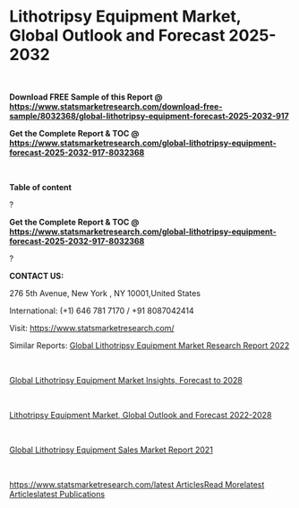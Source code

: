 <h1>Lithotripsy Equipment Market, Global Outlook and Forecast 2025-2032</h1><br/><p><strong>Download FREE Sample of this Report @ <a href="https://www.statsmarketresearch.com/download-free-sample/8032368/global-lithotripsy-equipment-forecast-2025-2032-917">https://www.statsmarketresearch.com/download-free-sample/8032368/global-lithotripsy-equipment-forecast-2025-2032-917</a></strong></p>
 
 
 
 <div><b>Get the Complete Report & TOC @ <a href="https://www.statsmarketresearch.com/global-lithotripsy-equipment-forecast-2025-2032-917-8032368">https://www.statsmarketresearch.com/global-lithotripsy-equipment-forecast-2025-2032-917-8032368</a></b></div>
 
 
 
 <p><br />
 
 <b>Table of content</b></p>
 
 
 
 <p>? </p>
 
 
 
 <div><b>Get the Complete Report & TOC @ <a href="https://www.statsmarketresearch.com/global-lithotripsy-equipment-forecast-2025-2032-917-8032368">https://www.statsmarketresearch.com/global-lithotripsy-equipment-forecast-2025-2032-917-8032368</a></b></div>
 
 
 
 <p>? </p>
 
 
 
 <p><b>CONTACT US:</b><br />
 
 276 5th Avenue, New York , NY 10001,United States<br />
 
 International: (+1) 646 781 7170 / +91 8087042414<br />
 
 Visit: <a href="https://www.statsmarketresearch.com/">https://www.statsmarketresearch.com/</a><br />
 
 Similar Reports: <a href="https://www.statsmarketresearch.com/global-lithotripsy-equipment-forecast-2025-2032-917-8032368">Global Lithotripsy Equipment Market Research Report 2022</a><br />
 
 <br />
 
 <a href="https://www.statsmarketresearch.com/global-lithotripsy-equipment-forecast-2025-2032-917-8032368">Global Lithotripsy Equipment Market Insights, Forecast to 2028</a><br />
 
 <br />
 
 <a href="https://www.statsmarketresearch.com/global-lithotripsy-equipment-forecast-2025-2032-917-8032368">Lithotripsy Equipment Market, Global Outlook and Forecast 2022-2028</a><br />
 
 <br />
 
 <a href="https://www.statsmarketresearch.com/global-lithotripsy-equipment-forecast-2025-2032-917-8032368">Global Lithotripsy Equipment Sales Market Report 2021</a><br />
 
 <br />
 
 <a href="https://gyeongbokgung.com">https://www.statsmarketresearch.com/</a><a href="https://hallyeomaritime.com">latest Articles</a><a href="https://jingwansa.com">Read More</a><a href="https://nguoiviet.jp/">latest Articles</a><a href="https://www.intelmarketresearch.com/">latest Publications</a></p>